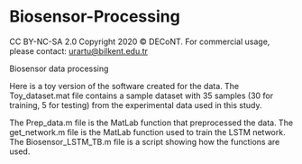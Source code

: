# Biosensor-Processing

CC BY-NC-SA 2.0
Copyright 2020 ©️ DECoNT.
For commercial usage, please contact: urartu@bilkent.edu.tr

Biosensor data processing

Here is a toy version of the software created for the data.
The Toy_dataset.mat file contains a sample dataset with 35 samples (30 for training, 5 for testing) from the experimental data used in this study.

The Prep_data.m file is the MatLab function that preprocessed the data.
The get_network.m file is the MatLab function used to train the LSTM network. 
The Biosensor_LSTM_TB.m file is a script showing how the functions are used.
